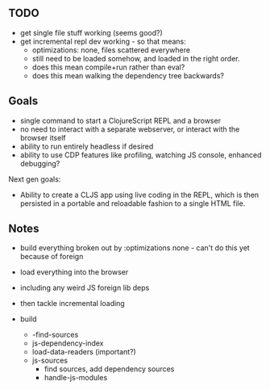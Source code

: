 
## TODO

* get single file stuff working (seems good?)
* get incremental repl dev working - so that means:
  * optimizations: none, files scattered everywhere
  * still need to be loaded somehow, and loaded in the right order.
  * does this mean compile+run rather than eval?
  * does this mean walking the dependency tree backwards?

## Goals

* single command to start a ClojureScript REPL and a browser
* no need to interact with a separate webserver, or interact with the browser itself
* ability to run entirely headless if desired
* ability to use CDP features like profiling, watching JS console, enhanced debugging?

Next gen goals:

* Ability to create a CLJS app using live coding in the REPL, which is then persisted
  in a portable and reloadable fashion to a single HTML file.

## Notes

* build everything broken out by :optimizations none - can't do this yet because of foreign
* load everything into the browser
* including any weird JS foreign lib deps
* then tackle incremental loading

* build
  * -find-sources
  * js-dependency-index
  * load-data-readers (important?)
  * js-sources
    * find sources, add dependency sources
    * handle-js-modules
